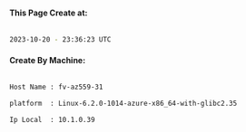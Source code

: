 
   
#### This Page Create at:

```bash

2023-10-20 - 23:36:23 UTC

```

#### Create By Machine:

```bash

Host Name : fv-az559-31

platform  : Linux-6.2.0-1014-azure-x86_64-with-glibc2.35

Ip Local  : 10.1.0.39

```

